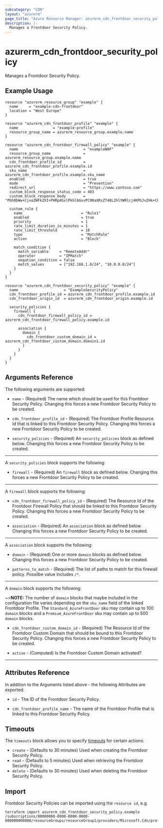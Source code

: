 ```yaml
---
subcategory: "CDN"
layout: "azurerm"
page_title: "Azure Resource Manager: azurerm_cdn_frontdoor_security_policy"
description: |-
  Manages a Frontdoor Security Policy.
---
```


# azurerm_cdn_frontdoor_security_policy

Manages a Frontdoor Security Policy.

## Example Usage

```hcl
resource "azurerm_resource_group" "example" {
  name     = "example-cdn-frontdoor"
  location = "West Europe"
}

resource "azurerm_cdn_frontdoor_profile" "example" {
  name                = "example-profile"
  resource_group_name = azurerm_resource_group.example.name
}

resource "azurerm_cdn_frontdoor_firewall_policy" "example" {
  name                              = "exampleWAF"
  resource_group_name               = azurerm_resource_group.example.name
  cdn_frontdoor_profile_id          = azurerm_cdn_frontdoor_profile.example.id
  sku_name                          = azurerm_cdn_frontdoor_profile.example.sku_name
  enabled                           = true
  mode                              = "Prevention"
  redirect_url                      = "https://www.contoso.com"
  custom_block_response_status_code = 403
  custom_block_response_body        = "PGh0bWw+CjxoZWFkZXI+PHRpdGxlPkhlbGxvPC90aXRsZT48L2hlYWRlcj4KPGJvZHk+CkhlbGxvIHdvcmxkCjwvYm9keT4KPC9odG1sPg=="

  custom_rule {
    name                           = "Rule1"
    enabled                        = true
    priority                       = 1
    rate_limit_duration_in_minutes = 1
    rate_limit_threshold           = 10
    type                           = "MatchRule"
    action                         = "Block"

    match_condition {
      match_variable     = "RemoteAddr"
      operator           = "IPMatch"
      negation_condition = false
      match_values       = ["192.168.1.0/24", "10.0.0.0/24"]
    }
  }
}

resource "azurerm_cdn_frontdoor_security_policy" "example" {
  name                     = "ExampleSecurityPolicy"
  cdn_frontdoor_profile_id = azurerm_cdn_frontdoor_profile.example.id
  cdn_frontdoor_origin_id  = azurerm_cdn_frontdoor_origin.example.id

  security_policies {
    firewall {
      cdn_frontdoor_firewall_policy_id = azurerm_cdn_frontdoor_firewall_policy.example.id

      association {
        domain {
          cdn_frontdoor_custom_domain_id = azurerm_cdn_frontdoor_custom_domain.domain1.id
        }
      }
    }
  }
}
```

## Arguments Reference

The following arguments are supported:

* `name` - (Required) The name which should be used for this Frontdoor Security Policy. Changing this forces a new Frontdoor Security Policy to be created.

* `cdn_frontdoor_profile_id` - (Required) The Frontdoor Profile Resource Id that is linked to this Frontdoor Security Policy. Changing this forces a new Frontdoor Security Policy to be created.

* `security_policies` - (Required) An `security_policies` block as defined below. Changing this forces a new Frontdoor Security Policy to be created.

---

A `security_policies` block supports the following:

* `firewall` - (Required) An `firewall` block as defined below. Changing this forces a new Frontdoor Security Policy to be created.

---

A `firewall` block supports the following:

* `cdn_frontdoor_firewall_policy_id` - (Required) The Resource Id of the Frontdoor Firewall Policy that should be linked to this Frontdoor Security Policy. Changing this forces a new Frontdoor Security Policy to be created.

* `association` - (Required) An `association` block as defined below. Changing this forces a new Frontdoor Security Policy to be created.

---

A `association` block supports the following:

* `domain` - (Required) One or more `domain` blocks as defined below. Changing this forces a new Frontdoor Security Policy to be created.

* `patterns_to_match` - (Required) The list of paths to match for this firewall policy. Possilbe value includes `/*`.

---

A `domain` block supports the following:

~>**NOTE:** The number of `domain` blocks that maybe included in the configuration file varies depending on the `sku_name` field of the linked Frontdoor Profile. The `Standard_AzureFrontDoor` sku may contain up to 100 `domain` blocks and a `Premium_AzureFrontDoor` sku may contain up to 500 `domain` blocks.

* `cdn_frontdoor_custom_domain_id` - (Required) The Resource Id of the Frontdoor Custom Domain that should be bound to this Frontdoor Security Policy. Changing this forces a new Frontdoor Security Policy to be created.

* `active` - (Computed) Is the Frontdoor Custom Domain activated?

---

## Attributes Reference

In addition to the Arguments listed above - the following Attributes are exported:

* `id` - The ID of the Frontdoor Security Policy.

* `cdn_frontdoor_profile_name` - The name of the Frontdoor Profile that is linked to this Frontdoor Security Policy.

## Timeouts

The `timeouts` block allows you to specify [timeouts](https://www.terraform.io/docs/configuration/resources.html#timeouts) for certain actions:

* `create` - (Defaults to 30 minutes) Used when creating the Frontdoor Security Policy.
* `read` - (Defaults to 5 minutes) Used when retrieving the Frontdoor Security Policy.
* `delete` - (Defaults to 30 minutes) Used when deleting the Frontdoor Security Policy.

## Import

Frontdoor Security Policies can be imported using the `resource id`, e.g.

```shell
terraform import azurerm_cdn_frontdoor_security_policy.example /subscriptions/00000000-0000-0000-0000-000000000000/resourceGroups/resourceGroup1/providers/Microsoft.Cdn/profiles/profile1/securityPolicies/policy1
```
